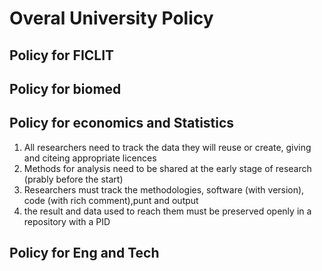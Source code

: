 # Overal University Policy

## Policy for FICLIT

## Policy for biomed

## Policy for economics and Statistics
1. All researchers need to track the data they will reuse or create, giving and citeing appropriate licences
2. Methods for analysis need to be shared at the early stage of research (prably before the start)
3. Researchers must track the methodologies, software (with version), code (with rich comment),punt and output
4. the result and data used to reach them must be preserved openly in a repository with a PID
## Policy for Eng and Tech
